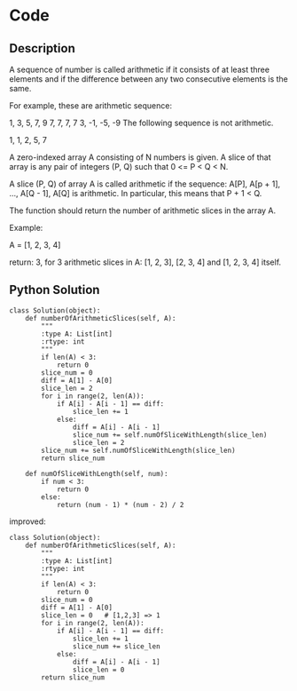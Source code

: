 # Code

## Description

A sequence of number is called arithmetic if it consists of at least three elements and if the difference between any two consecutive elements is the same.

For example, these are arithmetic sequence:

1, 3, 5, 7, 9
7, 7, 7, 7
3, -1, -5, -9
The following sequence is not arithmetic.

1, 1, 2, 5, 7

A zero-indexed array A consisting of N numbers is given. A slice of that array is any pair of integers (P, Q) such that 0 <= P < Q < N.

A slice (P, Q) of array A is called arithmetic if the sequence:
A[P], A[p + 1], ..., A[Q - 1], A[Q] is arithmetic. In particular, this means that P + 1 < Q.

The function should return the number of arithmetic slices in the array A.


Example:

A = [1, 2, 3, 4]

return: 3, for 3 arithmetic slices in A: [1, 2, 3], [2, 3, 4] and [1, 2, 3, 4] itself.

## Python Solution
```
class Solution(object):
    def numberOfArithmeticSlices(self, A):
        """
        :type A: List[int]
        :rtype: int
        """
        if len(A) < 3:
            return 0
        slice_num = 0
        diff = A[1] - A[0]
        slice_len = 2
        for i in range(2, len(A)):
            if A[i] - A[i - 1] == diff:
                slice_len += 1
            else:
                diff = A[i] - A[i - 1]
                slice_num += self.numOfSliceWithLength(slice_len)
                slice_len = 2
        slice_num += self.numOfSliceWithLength(slice_len)
        return slice_num

    def numOfSliceWithLength(self, num):
        if num < 3:
            return 0
        else:
            return (num - 1) * (num - 2) / 2
```

improved:
```
class Solution(object):
    def numberOfArithmeticSlices(self, A):
        """
        :type A: List[int]
        :rtype: int
        """
        if len(A) < 3:
            return 0
        slice_num = 0
        diff = A[1] - A[0]
        slice_len = 0   # [1,2,3] => 1
        for i in range(2, len(A)):
            if A[i] - A[i - 1] == diff:
                slice_len += 1
                slice_num += slice_len
            else:
                diff = A[i] - A[i - 1]
                slice_len = 0
        return slice_num
```
